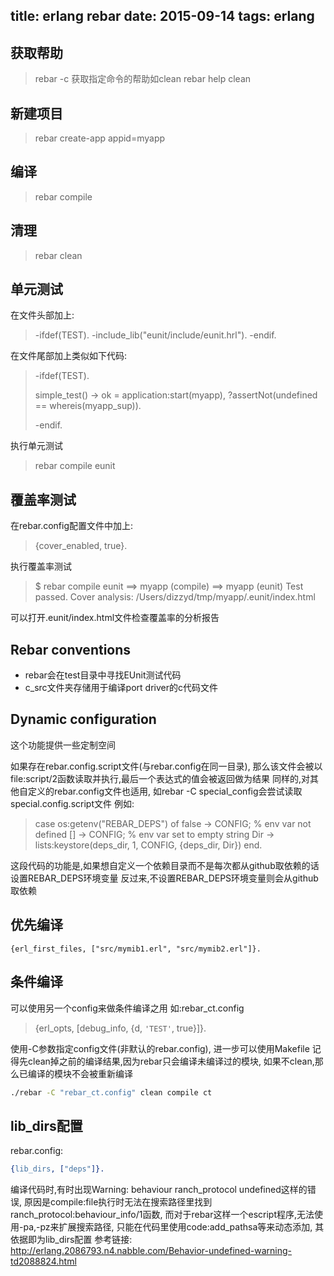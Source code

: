 ﻿title: erlang rebar
date: 2015-09-14
tags: erlang
---
## 获取帮助
> rebar -c
> 获取指定命令的帮助如clean
> rebar help clean

## 新建项目
> rebar create-app appid=myapp

## 编译
> rebar compile

## 清理
> rebar clean

## 单元测试
在文件头部加上:
> -ifdef(TEST).
> -include_lib("eunit/include/eunit.hrl").
> -endif.

在文件尾部加上类似如下代码:
> -ifdef(TEST).
> 
> simple_test() ->
>     ok = application:start(myapp),
>     ?assertNot(undefined == whereis(myapp_sup)).
> 
> -endif.

执行单元测试
> rebar compile eunit

## 覆盖率测试
在rebar.config配置文件中加上:
> {cover_enabled, true}.

执行覆盖率测试
> $ rebar compile eunit
> ==> myapp (compile)
> ==> myapp (eunit)
>   Test passed.
> Cover analysis: /Users/dizzyd/tmp/myapp/.eunit/index.html

可以打开.eunit/index.html文件检查覆盖率的分析报告

## Rebar conventions
* rebar会在test目录中寻找EUnit测试代码
* c_src文件夹存储用于编译port driver的c代码文件

## Dynamic configuration
这个功能提供一些定制空间

如果存在rebar.config.script文件(与rebar.config在同一目录),
那么该文件会被以file:script/2函数读取并执行,最后一个表达式的值会被返回做为结果
同样的,对其他自定义的rebar.config文件也适用,
如rebar -C special_config会尝试读取special.config.script文件
例如:
> case os:getenv("REBAR_DEPS") of
>     false -> CONFIG; % env var not defined
>     []    -> CONFIG; % env var set to empty string
>     Dir ->
>     lists:keystore(deps_dir, 1, CONFIG, {deps_dir, Dir})
> end.

这段代码的功能是,如果想自定义一个依赖目录而不是每次都从github取依赖的话设置REBAR_DEPS环境变量
反过来,不设置REBAR_DEPS环境变量则会从github取依赖

## 优先编译
```
{erl_first_files, ["src/mymib1.erl", "src/mymib2.erl"]}.
```

## 条件编译
可以使用另一个config来做条件编译之用
如:rebar_ct.config
> {erl_opts, [debug_info, {d, `'TEST'`, true}]}.

使用-C参数指定config文件(非默认的rebar.config),
进一步可以使用Makefile
记得先clean掉之前的编译结果,因为rebar只会编译未编译过的模块,
如果不clean,那么已编译的模块不会被重新编译
```bash
./rebar -C "rebar_ct.config" clean compile ct
```

## lib_dirs配置
rebar.config:
```erlang
{lib_dirs, ["deps"]}.
```
编译代码时,有时出现Warning: behaviour ranch_protocol undefined这样的错误,
原因是compile:file执行时无法在搜索路径里找到ranch_protocol:behaviour_info/1函数,
而对于rebar这样一个escript程序,无法使用-pa,-pz来扩展搜索路径,
只能在代码里使用code:add_pathsa等来动态添加, 其依据即为lib_dirs配置
参考链接: http://erlang.2086793.n4.nabble.com/Behavior-undefined-warning-td2088824.html




